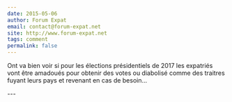 ```yaml
---
date: 2015-05-06
author: Forum Expat
email: contact@forum-expat.net
site: http://www.forum-expat.net
tags: comment
permalink: false
---
```


<p>Ont va bien voir si pour les élections présidentiels de 2017 les expatriés vont être amadoués pour obtenir des votes ou diabolisé comme des traitres fuyant leurs pays et revenant en cas de besoin…</p>
---